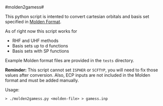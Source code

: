 #molden2gamess#

This python script is intented to convert cartesian orbitals and basis set specified in [Molden Format](http://www.cmbi.ru.nl/molden/molden_format.html).

As of right now this script works for
* RHF and UHF methods
* Basis sets up to d functions
* Basis sets with SP functions

Example Molden format files are provided in the `tests` directory.

<b>Reminder:</b> This script cannot set `ISPHER` or `SCFTYP`, you will need to fix those values after conversion. Also, ECP inputs are not included in the Molden format and must be added manually.

Usage:
```
> ./molden2gamess.py <molden-file> > gamess.inp
```
